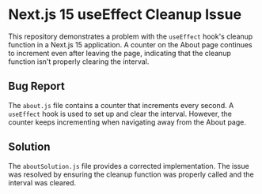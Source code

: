 # Next.js 15 useEffect Cleanup Issue

This repository demonstrates a problem with the `useEffect` hook's cleanup function in a Next.js 15 application.  A counter on the About page continues to increment even after leaving the page, indicating that the cleanup function isn't properly clearing the interval.

## Bug Report

The `about.js` file contains a counter that increments every second.  A `useEffect` hook is used to set up and clear the interval.  However, the counter keeps incrementing when navigating away from the About page.

## Solution

The `aboutSolution.js` file provides a corrected implementation.  The issue was resolved by ensuring the cleanup function was properly called and the interval was cleared.